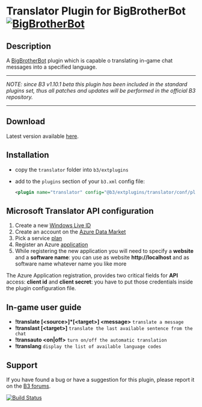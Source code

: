 Translator Plugin for BigBrotherBot [![BigBrotherBot](http://i.imgur.com/7sljo4G.png)][B3]
=================================

Description
-----------

A [BigBrotherBot][B3] plugin which is capable o translating in-game chat messages into a specified language.

******
*NOTE: since B3 v1.10.1 beta this plugin has been included in the standard plugins set, thus all patches and updates will be performed in the official B3 repository.*
******

Download
--------

Latest version available [here](https://github.com/danielepantaleone/b3-plugin-translator/archive/master.zip).

Installation
------------

* copy the `translator` folder into `b3/extplugins`
* add to the `plugins` section of your `b3.xml` config file:

  ```xml
  <plugin name="translator" config="@b3/extplugins/translator/conf/plugin_translator.ini" />
  ```

Microsoft Translator API configuration
--------------------------------------

1. Create a new [Windows Live ID](https://signup.live.com)
2. Create an account on the [Azure Data Market](https://datamarket.azure.com/developer/applications/)
3. Pick a service [plan](https://datamarket.azure.com/dataset/1899a118-d202-492c-aa16-ba21c33c06cb)
4. Register an Azure [application](https://datamarket.azure.com/developer/applications)
5. While registering the new application you will need to specify a **website** and a **software name**: you can use
as website **http://localhost** and as software name whatever name you like more

The Azure Application registration, provides two critical fields for **API** access: **client id** and **client secret**:
you have to put those credentials inside the plugin configuration file.

In-game user guide
------------------

* **!translate [&lt;source&gt;]*[&lt;target&gt;] &lt;message&gt;** `translate a message`
* **!translast [&lt;target&gt;]** `translate the last available sentence from the chat`
* **!transauto &lt;on|off&gt;** `turn on/off the automatic translation`
* **!translang** `display the list of available language codes`

Support
-------

If you have found a bug or have a suggestion for this plugin, please report it on the [B3 forums][Support].

[B3]: http://www.bigbrotherbot.net/ "BigBrotherBot (B3)"
[Support]: http://forum.bigbrotherbot.net/plugins-by-fenix/translator-plugin-(by-mr-click) "Support topic on the B3 forums"

[![Build Status](https://travis-ci.org/danielepantaleone/b3-plugin-translator.svg?branch=master)](https://travis-ci.org/danielepantaleone/b3-plugin-translator)
